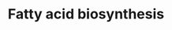 ---
annotations:
- id: PW:0000029
  parent: classic metabolic pathway
  type: Pathway Ontology
  value: fatty acid biosynthetic pathway
authors:
- Kdahlquist
- MaintBot
- Evelo
- Christine Chichester
- Egonw
- Andra
- DeSl
- L Dupuis
- Finterly
- Eweitz
- AlexanderPico
description: The production of fatty acids from acetyl-CoA and NADPH through the use
  of enzymes known as fatty acid synthases is referred to as fatty acid synthesis.
  This biological process occurs within the cytoplasm of cells. The majority of acetyl-CoA
  that is transformed into fatty acids originates from carbohydrates through the glycolytic
  pathway.
last-edited: 2023-02-04
organisms:
- Drosophila melanogaster
redirect_from:
- /index.php/Pathway:WP568
- /instance/WP568
- /instance/WP568_r125349
revision: r125349
schema-jsonld:
- '@context': https://schema.org/
  '@id': https://wikipathways.github.io/pathways/WP568.html
  '@type': Dataset
  creator:
    '@type': Organization
    name: WikiPathways
  description: The production of fatty acids from acetyl-CoA and NADPH through the
    use of enzymes known as fatty acid synthases is referred to as fatty acid synthesis.
    This biological process occurs within the cytoplasm of cells. The majority of
    acetyl-CoA that is transformed into fatty acids originates from carbohydrates
    through the glycolytic pathway.
  keywords:
  - 3-ketoacyl-CoA
  - ATPCL
  - AcCoAS
  - Acetoacetyl-ACP
  - Acetyl-ACP
  - Acetyl-CoA
  - Acyl-CoA (n+2)
  - Butyryl-ACP
  - CG11198
  - CG1516
  - CG16935
  - CG3523
  - CG3961
  - CG6543
  - CG6984
  - CG9577
  - Citrate
  - Fatty acyl CoA
  - Long-Chain fatty acid
  - Malonyl-ACP
  - Malonyl-CoA
  - Oxaloacetate
  - Palmitate
  - Pyruvate
  - SCD
  - beta-hydroxybutyryl
  - l(2)44DEa
  - yip2
  license: CC0
  name: Fatty acid biosynthesis
seo: CreativeWork
title: Fatty acid biosynthesis
wpid: WP568
---
